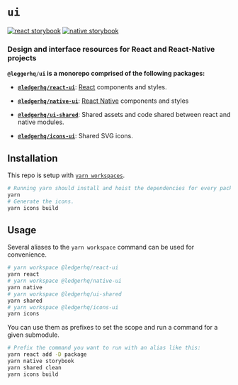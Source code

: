 # `ui`

[![react storybook](https://img.shields.io/badge/storybook%20📚-react-61DBFB)](https://ledger-live-ui-react.vercel.app)
[![native storybook](https://img.shields.io/badge/storybook%20📚-native-9665B7)](https://ledger-live-ui-native.vercel.app)

### Design and interface resources for React and React-Native projects

**`@leggerhq/ui` is a monorepo comprised of the following packages:**

- [**`@ledgerhq/react-ui`**](https://github.com/LedgerHQ/ui/tree/main/packages/react): [React](https://reactjs.org/) components and styles.

- [**`@ledgerhq/native-ui`**](https://github.com/LedgerHQ/ui/tree/main/packages/native): [React Native](https://reactnative.dev/) components and styles

- [**`@ledgerhq/ui-shared`**](https://github.com/LedgerHQ/ui/tree/main/packages/shared): Shared assets and code shared between react and native modules.

- [**`@ledgerhq/icons-ui`**](https://github.com/LedgerHQ/ui/tree/main/packages/icons): Shared SVG icons.

## Installation

This repo is setup with [`yarn workspaces`](https://classic.yarnpkg.com/en/docs/workspaces).

```sh
# Running yarn should install and hoist the dependencies for every package.
yarn
# Generate the icons.
yarn icons build
```

## Usage

Several aliases to the `yarn workspace` command can be used for convenience.

```sh
# yarn workspace @ledgerhq/react-ui
yarn react
# yarn workspace @ledgerhq/native-ui
yarn native
# yarn workspace @ledgerhq/ui-shared
yarn shared
# yarn workspace @ledgerhq/icons-ui
yarn icons
```

You can use them as prefixes to set the scope and run a command for a given submodule.

```sh
# Prefix the command you want to run with an alias like this:
yarn react add -D package
yarn native storybook
yarn shared clean
yarn icons build
```
